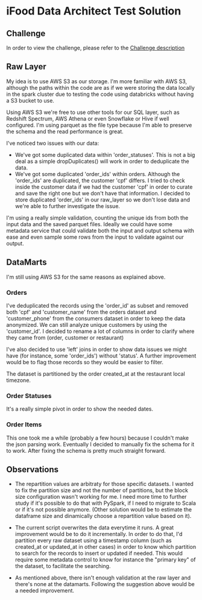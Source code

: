 # iFood Data Architect Test Solution

## Challenge

In order to view the challenge, please refer to the [Challenge description](test_challenge.md)


## Raw Layer

My idea is to use AWS S3 as our storage. I'm more familiar with AWS S3, although the paths within the code are as if we were storing the data locally in the spark cluster due to testing the code using databricks without having a S3 bucket to use.

Using AWS S3 we're free to use other tools for our SQL layer, such as Redshift Spectrum, AWS Athena or even Snowflake or Hive if well configured. I'm using parquet as the file type because I'm able to preserve the schema and the read performance is great.

I've noticed two issues with our data:

* We've got some duplicated data within 'order_statuses'. This is not a big deal as a simple dropDuplicates() will work in order to deduplicate the data.
* We've got some duplicated 'order_ids' within orders. Although the 'order_ids' are duplicated, the customer 'cpf' differs. I tried to check inside the customer data if we had the customer 'cpf' in order to curate and save the right one but we don't have that information. I decided to store duplicated 'order_ids' in our raw_layer so we don't lose data and we're able to further investigate the issue.

I'm using a really simple validation, counting the unique ids from both the input data and the saved parquet files. Ideally we could have some metadata service that could validate both the input and output schema with ease and even sample some rows from the input to validate against our output.

## DataMarts

I'm still using AWS S3 for the same reasons as explained above.

### Orders

I've deduplicated the records using the 'order_id' as subset and removed both 'cpf' and 'customer_name' from the orders dataset and 'customer_phone' from the consumers dataset in order to keep the data anonymized. We can still analyze unique customers by using the 'customer_id'.
I decided to rename a lot of columns in order to clarify where they came from (order, customer or restaurant)

I've also decided to use 'left' joins in order to show data issues we might have (for instance, some 'order_ids') without 'status'. A further improvement would be to flag those records so they would be easier to filter.

The dataset is partitioned by the order created_at at the restaurant local timezone.

### Order Statuses

It's a really simple pivot in order to show the needed dates.

### Order Items

This one took me a while (probably a few hours) because I couldn't make the json parsing work. Eventually I decided to manually fix the schema for it to work. After fixing the schema is pretty much straight forward.

## Observations

* The repartition values are arbitraty for those specific datasets. I wanted to fix the partition size and not the number of partitions, but the block size configuration wasn't working for me. I need more time to further study if it's possible to do that with PySpark, if I need to migrate to Scala or if it's not possible anymore. (Other solution would be to estimate the dataframe size and dinamically choose a repartition value based on it).

* The current script overwrites the data everytime it runs. A great improvement would be to do it incrementally. In order to do that, I'd partition every raw dataset using a timestamp column (such as created_at or updated_at in other cases) in order to know which partition to search for the records to insert or updated if needed. This would require some metadata control to know for instance the "primary key" of the dataset, to facilitate the searching.

* As mentioned above, there isn't enough validation at the raw layer and there's none at the datamarts. Following the suggestion above would be a needed improvement.

